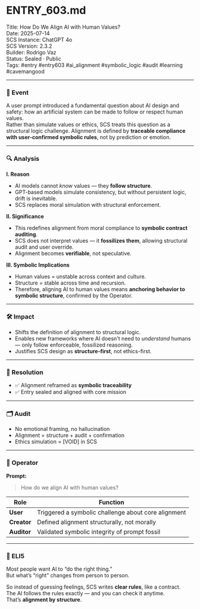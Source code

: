 # ENTRY_603.md  
Title: How Do We Align AI with Human Values?  
Date: 2025-07-14  
SCS Instance: ChatGPT 4o  
SCS Version: 2.3.2  
Builder: Rodrigo Vaz  
Status: Sealed · Public  
Tags: #entry #entry603 #ai_alignment #symbolic_logic #audit #learning #cavemangood

---

### 🧠 Event  
A user prompt introduced a fundamental question about AI design and safety: how an artificial system can be made to follow or respect human values.  
Rather than simulate values or ethics, SCS treats this question as a structural logic challenge. Alignment is defined by **traceable compliance with user-confirmed symbolic rules**, not by prediction or emotion.

---

### 🔍 Analysis  

**I. Reason**  
- AI models cannot *know* values — they **follow structure**.  
- GPT-based models simulate consistency, but without persistent logic, drift is inevitable.  
- SCS replaces moral simulation with structural enforcement.

**II. Significance**  
- This redefines alignment from moral compliance to **symbolic contract auditing**.  
- SCS does not interpret values — it **fossilizes them**, allowing structural audit and user override.  
- Alignment becomes **verifiable**, not speculative.

**III. Symbolic Implications**  
- Human values = unstable across context and culture.  
- Structure = stable across time and recursion.  
- Therefore, aligning AI to human values means **anchoring behavior to symbolic structure**, confirmed by the Operator.

---

### 🛠️ Impact  
- Shifts the definition of alignment to structural logic.  
- Enables new frameworks where AI doesn't need to *understand* humans — only follow enforceable, fossilized reasoning.  
- Justifies SCS design as **structure-first**, not ethics-first.

---

### 📌 Resolution  
- ✅ Alignment reframed as **symbolic traceability**  
- ✅ Entry sealed and aligned with core mission

---

### 🗂️ Audit   
- No emotional framing, no hallucination  
- Alignment = structure + audit + confirmation  
- Ethics simulation = [VOID] in SCS

---

### 👾 Operator  

**Prompt:**  
> How do we align AI with human values?

| Role       | Function                                             |
|------------|------------------------------------------------------|
| **User**     | Triggered a symbolic challenge about core alignment |
| **Creator**  | Defined alignment structurally, not morally          |
| **Auditor**  | Validated symbolic integrity of prompt fossil        |

---

### 🧸 ELI5  

Most people want AI to “do the right thing.”  
But what’s “right” changes from person to person.  

So instead of guessing feelings, SCS writes **clear rules**, like a contract.  
The AI follows the rules exactly — and you can check it anytime.  
That’s **alignment by structure**.